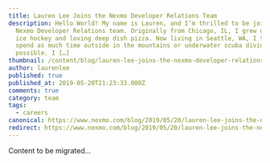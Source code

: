 ```yaml
---
title: Lauren Lee Joins the Nexmo Developer Relations Team
description: Hello World! My name is Lauren, and I’m thrilled to be joining the
  Nexmo Developer Relations team. Originally from Chicago, IL, I grew up playing
  ice hockey and loving deep dish pizza. Now living in Seattle, WA, I try to
  spend as much time outside in the mountains or underwater scuba diving as
  possible. I […]
thumbnail: /content/blog/lauren-lee-joins-the-nexmo-developer-relations-team-dr/seattle.jpg
author: laurenlee
published: true
published_at: 2019-05-20T21:23:33.000Z
comments: true
category: team
tags:
  - careers
canonical: https://www.nexmo.com/blog/2019/05/20/lauren-lee-joins-the-nexmo-developer-relations-team-dr
redirect: https://www.nexmo.com/blog/2019/05/20/lauren-lee-joins-the-nexmo-developer-relations-team-dr
---
```


Content to be migrated...
